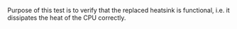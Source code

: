 


Purpose of this test is to verify that the replaced heatsink is functional, i.e. it dissipates the heat of the CPU correctly.



